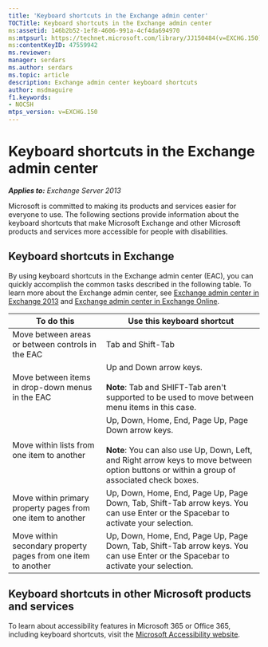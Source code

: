 ```yaml
---
title: 'Keyboard shortcuts in the Exchange admin center'
TOCTitle: Keyboard shortcuts in the Exchange admin center
ms:assetid: 146b2b52-1ef8-4606-991a-4cf4da694970
ms:mtpsurl: https://technet.microsoft.com/library/JJ150484(v=EXCHG.150)
ms:contentKeyID: 47559942
ms.reviewer: 
manager: serdars
ms.author: serdars
ms.topic: article
description: Exchange admin center keyboard shortcuts 
author: msdmaguire
f1.keywords:
- NOCSH
mtps_version: v=EXCHG.150
---
```


# Keyboard shortcuts in the Exchange admin center

_**Applies to:** Exchange Server 2013_

Microsoft is committed to making its products and services easier for everyone to use. The following sections provide information about the keyboard shortcuts that make Microsoft Exchange and other Microsoft products and services more accessible for people with disabilities.

## Keyboard shortcuts in Exchange

By using keyboard shortcuts in the Exchange admin center (EAC), you can quickly accomplish the common tasks described in the following table. To learn more about the Exchange admin center, see [Exchange admin center in Exchange 2013](exchange-admin-center-in-exchange-2013-exchange-2013-help.md) and [Exchange admin center in Exchange Online](../ExchangeOnline/exchange-admin-center.md).

|To do this|Use this keyboard shortcut|
|---|---|
|Move between areas or between controls in the EAC|Tab and Shift-Tab|
|Move between items in drop-down menus in the EAC|Up and Down arrow keys. <br/><br/> **Note**: Tab and SHIFT-Tab aren't supported to be used to move between menu items in this case.|
|Move within lists from one item to another|Up, Down, Home, End, Page Up, Page Down arrow keys. <br/><br/> **Note**: You can also use Up, Down, Left, and Right arrow keys to move between option buttons or within a group of associated check boxes.|
|Move within primary property pages from one item to another|Up, Down, Home, End, Page Up, Page Down, Tab, Shift-Tab arrow keys. You can use Enter or the Spacebar to activate your selection.|
|Move within secondary property pages from one item to another|Up, Down, Home, End, Page Up, Page Down, Tab, Shift-Tab arrow keys. You can use Enter or the Spacebar to activate your selection.|

## Keyboard shortcuts in other Microsoft products and services

To learn about accessibility features in Microsoft 365 or Office 365, including keyboard shortcuts, visit the [Microsoft Accessibility website](https://www.microsoft.com/accessibility/).
